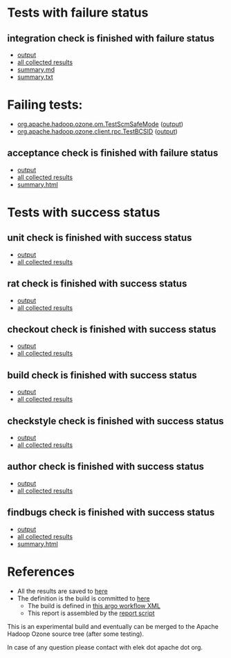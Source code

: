 # Tests with failure status

## integration check is finished with failure status

   * [output](https://raw.githubusercontent.com/elek/ozone-ci-03/master/pr/pr-hdds-2461-fdrhh/integration/output.log)
   * [all collected results](https://github.com/elek/ozone-ci-03/tree/master/pr/pr-hdds-2461-fdrhh/integration)
   * [summary.md](https://github.com/elek/ozone-ci-03/tree/master/pr/pr-hdds-2461-fdrhh/integration/summary.md)
   * [summary.txt](https://github.com/elek/ozone-ci-03/tree/master/pr/pr-hdds-2461-fdrhh/integration/summary.txt)

# Failing tests: 

 * [org.apache.hadoop.ozone.om.TestScmSafeMode](hadoop-ozone/integration-test/org.apache.hadoop.ozone.om.TestScmSafeMode.txt) ([output](hadoop-ozone/integration-test/org.apache.hadoop.ozone.om.TestScmSafeMode-output.txt))
 * [org.apache.hadoop.ozone.client.rpc.TestBCSID](hadoop-ozone/integration-test/org.apache.hadoop.ozone.client.rpc.TestBCSID.txt) ([output](hadoop-ozone/integration-test/org.apache.hadoop.ozone.client.rpc.TestBCSID-output.txt))

## acceptance check is finished with failure status

   * [output](https://raw.githubusercontent.com/elek/ozone-ci-03/master/pr/pr-hdds-2461-fdrhh/acceptance/output.log)
   * [all collected results](https://github.com/elek/ozone-ci-03/tree/master/pr/pr-hdds-2461-fdrhh/acceptance)
   * [summary.html](https://elek.github.io/ozone-ci-03/pr/pr-hdds-2461-fdrhh/acceptance/summary.html)



# Tests with success status

## unit check is finished with success status

   * [output](https://raw.githubusercontent.com/elek/ozone-ci-03/master/pr/pr-hdds-2461-fdrhh/unit/output.log)
   * [all collected results](https://github.com/elek/ozone-ci-03/tree/master/pr/pr-hdds-2461-fdrhh/unit)


## rat check is finished with success status

   * [output](https://raw.githubusercontent.com/elek/ozone-ci-03/master/pr/pr-hdds-2461-fdrhh/rat/output.log)
   * [all collected results](https://github.com/elek/ozone-ci-03/tree/master/pr/pr-hdds-2461-fdrhh/rat)


## checkout check is finished with success status

   * [output](https://raw.githubusercontent.com/elek/ozone-ci-03/master/pr/pr-hdds-2461-fdrhh/checkout/output.log)
   * [all collected results](https://github.com/elek/ozone-ci-03/tree/master/pr/pr-hdds-2461-fdrhh/checkout)


## build check is finished with success status

   * [output](https://raw.githubusercontent.com/elek/ozone-ci-03/master/pr/pr-hdds-2461-fdrhh/build/output.log)
   * [all collected results](https://github.com/elek/ozone-ci-03/tree/master/pr/pr-hdds-2461-fdrhh/build)


## checkstyle check is finished with success status

   * [output](https://raw.githubusercontent.com/elek/ozone-ci-03/master/pr/pr-hdds-2461-fdrhh/checkstyle/output.log)
   * [all collected results](https://github.com/elek/ozone-ci-03/tree/master/pr/pr-hdds-2461-fdrhh/checkstyle)


## author check is finished with success status

   * [output](https://raw.githubusercontent.com/elek/ozone-ci-03/master/pr/pr-hdds-2461-fdrhh/author/output.log)
   * [all collected results](https://github.com/elek/ozone-ci-03/tree/master/pr/pr-hdds-2461-fdrhh/author)


## findbugs check is finished with success status

   * [output](https://raw.githubusercontent.com/elek/ozone-ci-03/master/pr/pr-hdds-2461-fdrhh/findbugs/output.log)
   * [all collected results](https://github.com/elek/ozone-ci-03/tree/master/pr/pr-hdds-2461-fdrhh/findbugs)
   * [summary.html](https://elek.github.io/ozone-ci-03/pr/pr-hdds-2461-fdrhh/findbugs/summary.html)




# References

 * All the results are saved to [here](https://github.com/elek/ozone-ci-03/tree/master/pr/pr-hdds-2461-fdrhh/)
 * The definition is the build is committed to [here](https://github.com/elek/argo-ozone)
    * The build is defined in [this argo workflow XML](https://github.com/elek/argo-ozone/blob/master/ozone-build.yaml)
    * This report is assembled by the [report script](https://github.com/elek/argo-ozone/blob/master/scripts/report.sh)

This is an experimental build and eventually can be merged to the Apache Hadoop Ozone source tree (after some testing).

In case of any question please contact with elek dot apache dot org.
